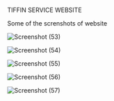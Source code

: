 TIFFIN SERVICE WEBSITE

Some of the screnshots of website

![Screenshot (53)](https://github.com/ram9999999999/Tiffin-service-website/assets/171004645/91668ced-99ad-4eb7-b623-6c254715cba0)

![Screenshot (54)](https://github.com/ram9999999999/Tiffin-service-website/assets/171004645/616bd56c-0ba6-433e-9461-4e317a2742f8)

![Screenshot (55)](https://github.com/ram9999999999/Tiffin-service-website/assets/171004645/6adb3b40-da6c-4639-824a-11463ede594d)

![Screenshot (56)](https://github.com/ram9999999999/Tiffin-service-website/assets/171004645/ff7c9bfb-52fb-45fa-9cb5-cc8df3324a61)

![Screenshot (57)](https://github.com/ram9999999999/Tiffin-service-website/assets/171004645/daed04dc-c473-4b2d-a1b7-cf7f7218dade)
